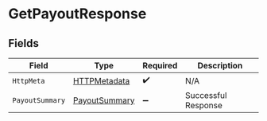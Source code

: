 # GetPayoutResponse


## Fields

| Field                                                     | Type                                                      | Required                                                  | Description                                               |
| --------------------------------------------------------- | --------------------------------------------------------- | --------------------------------------------------------- | --------------------------------------------------------- |
| `HttpMeta`                                                | [HTTPMetadata](../../Models/Components/HTTPMetadata.md)   | :heavy_check_mark:                                        | N/A                                                       |
| `PayoutSummary`                                           | [PayoutSummary](../../Models/Components/PayoutSummary.md) | :heavy_minus_sign:                                        | Successful Response                                       |